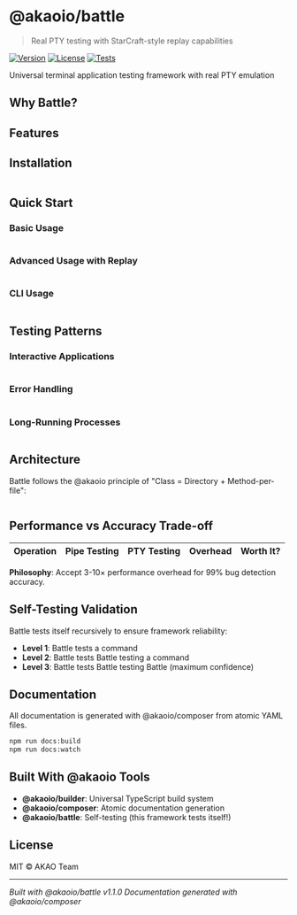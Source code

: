 # @akaoio/battle

> Real PTY testing with StarCraft-style replay capabilities

[![Version](https://img.shields.io/npm/v/@akaoio/battle.svg)](https://www.npmjs.com/package/@akaoio/battle)
[![License](https://img.shields.io/npm/l/@akaoio/battle.svg)](https://github.com/akaoio/battle/blob/main/LICENSE)
[![Tests](https://img.shields.io/badge/tests-self--validating-green.svg)](https://github.com/akaoio/battle/actions)

Universal terminal application testing framework with real PTY emulation

## Why Battle?



## Features



## Installation

```bash

```

## Quick Start

### Basic Usage
```typescript

```

### Advanced Usage with Replay
```typescript

```

### CLI Usage
```bash

```

## Testing Patterns

### Interactive Applications
```typescript

```

### Error Handling
```typescript

```

### Long-Running Processes
```typescript

```

## Architecture

Battle follows the @akaoio principle of "Class = Directory + Method-per-file":

```

```



## Performance vs Accuracy Trade-off

| Operation | Pipe Testing | PTY Testing | Overhead | Worth It? |
|-----------|-------------|-------------|----------|-----------|


**Philosophy**: Accept 3-10× performance overhead for 99% bug detection accuracy.

## Self-Testing Validation

Battle tests itself recursively to ensure framework reliability:

- **Level 1**: Battle tests a command
- **Level 2**: Battle tests Battle testing a command  
- **Level 3**: Battle tests Battle testing Battle (maximum confidence)

## Documentation

All documentation is generated with @akaoio/composer from atomic YAML files.

```bash
npm run docs:build
npm run docs:watch
```

## Built With @akaoio Tools

- **@akaoio/builder**: Universal TypeScript build system
- **@akaoio/composer**: Atomic documentation generation
- **@akaoio/battle**: Self-testing (this framework tests itself!)

## License

MIT © AKAO Team

---

*Built with @akaoio/battle v1.1.0*
*Documentation generated with @akaoio/composer*